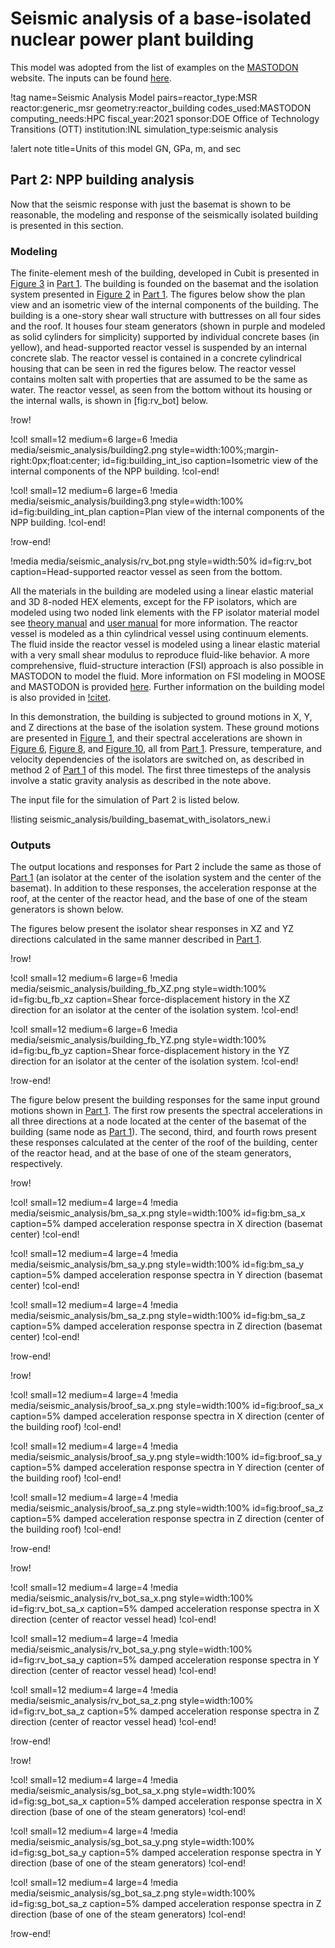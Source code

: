 # Seismic analysis of a base-isolated nuclear power plant building

This model was adopted from the list of examples on the [MASTODON](https://mooseframework.inl.gov/mastodon/examples/index.html) website. The inputs can be found [here](https://github.com/idaholab/virtual_test_bed/tree/devel/msr/msr_generic/seismic_analysis).

!tag name=Seismic Analysis Model pairs=reactor_type:MSR
                       reactor:generic_msr
                       geometry:reactor_building
                       codes_used:MASTODON
                       computing_needs:HPC
                       fiscal_year:2021
                       sponsor:DOE Office of Technology Transitions (OTT)
                       institution:INL
                       simulation_type:seismic analysis

!alert note title=Units of this model
GN, GPa, m, and sec

## Part 2: NPP building analysis

Now that the seismic response with just the basemat is shown to be reasonable, the modeling and response of the seismically isolated building is presented in this section.

### Modeling

The finite-element mesh of the building, developed in Cubit is presented in [Figure 3](npp_building_pt1.md#fig:building_iso) in [Part 1](npp_building_pt1.md). The building is founded on the basemat and the isolation system presented in [Figure 2](npp_building_pt1.md#fig:iso_plan) in [Part 1](npp_building_pt1.md). The figures below show the plan view and an isometric view of the internal components of the building. The building is a one-story shear wall structure with buttresses on all four sides and the roof. It houses four steam generators (shown in purple and modeled as solid cylinders for simplicity) supported by individual concrete bases (in yellow), and head-supported reactor vessel is suspended by an internal concrete slab. The reactor vessel is contained in a concrete cylindrical housing that can be seen in red the figures below. The reactor vessel contains molten salt with properties that are assumed to be the same as water. The reactor vessel, as seen from the bottom without its housing or the internal walls, is shown in [fig:rv_bot] below.

!row!

!col! small=12 medium=6 large=6
!media media/seismic_analysis/building2.png
       style=width:100%;margin-right:0px;float:center;
       id=fig:building_int_iso
       caption=Isometric view of the internal components of the NPP building.
!col-end!

!col! small=12 medium=6 large=6
!media media/seismic_analysis/building3.png
      style=width:100%
      id=fig:building_int_plan
      caption=Plan view of the internal components of the NPP building.
!col-end!

!row-end!

!media media/seismic_analysis/rv_bot.png
      style=width:50%
      id=fig:rv_bot
      caption=Head-supported reactor vessel as seen from the bottom.

All the materials in the building are modeled using a linear elastic material and 3D 8-noded HEX elements, except for the FP isolators, which are modeled using two noded link elements with the FP isolator material model see [theory manual](https://mooseframework.inl.gov/mastodon/manuals/theory/index.html) and [user manual](https://mooseframework.inl.gov/mastodon/manuals/user/index.html) for more information. The reactor vessel is modeled as a thin cylindrical vessel using continuum elements. The fluid inside the reactor vessel is modeled using a linear elastic material with a very small shear modulus to reproduce fluid-like behavior. A more comprehensive, fluid-structure interaction (FSI) approach is also possible in MASTODON to model the fluid. More information on FSI modeling in MOOSE and MASTODON is provided [here](https://mooseframework.inl.gov/modules/fsi/index.html). Further information on the building model is also provided in [!citet](inl-ext-20-59608).

In this demonstration, the building is subjected to ground motions in X, Y, and Z directions at the base of the isolation system. These ground motions are presented in [Figure 1](npp_building_pt1.md#fig:inp_motion_xyz), and their spectral accelerations are shown in [Figure 6](npp_building_pt1.md#fig:inp_sa_x), [Figure 8](npp_building_pt1.md#fig:inp_sa_y), and [Figure 10](npp_building_pt1.md#fig:inp_sa_z_), all from [Part 1](npp_building_pt1.md). Pressure, temperature, and velocity dependencies of the isolators are switched on, as described in method 2 of [Part 1](npp_building_pt1.md) of this model. The first three timesteps of the analysis involve a static gravity analysis as described in the note above.

The input file for the simulation of Part 2 is listed below.

!listing seismic_analysis/building_basemat_with_isolators_new.i

### Outputs

The output locations and responses for Part 2 include the same as those of [Part 1](npp_building_pt1.md) (an isolator at the center of the isolation system and the center of the basemat). In addition to these responses, the acceleration response at the roof, at the center of the reactor head, and the base of one of the steam generators is shown below.

The figures below present the isolator shear responses in XZ and YZ directions calculated in the same manner described in [Part 1](npp_building_pt1.md).

!row!

!col! small=12 medium=6 large=6
!media media/seismic_analysis/building_fb_XZ.png
       style=width:100%
       id=fig:bu_fb_xz
       caption=Shear force-displacement history in the XZ direction for an isolator at the center of the isolation system.
!col-end!

!col! small=12 medium=6 large=6
!media media/seismic_analysis/building_fb_YZ.png
      style=width:100%
      id=fig:bu_fb_yz
      caption=Shear force-displacement history in the YZ direction for an isolator at the center of the isolation system.
!col-end!

!row-end!

The figure below present the building responses for the same input ground motions shown in [Part 1](npp_building_pt1.md). The first row presents the spectral accelerations in all three directions at a node located at the center of the basemat of the building (same node as [Part 1](npp_building_pt1.md)). The second, third, and fourth rows present these responses calculated at the center of the roof of the building, center of the reactor head, and at the base of one of the steam generators, respectively.

!row!

!col! small=12 medium=4 large=4
!media media/seismic_analysis/bm_sa_x.png
       style=width:100%
       id=fig:bm_sa_x
       caption=5% damped acceleration response spectra in X direction (basemat center)
!col-end!

!col! small=12 medium=4 large=4
!media media/seismic_analysis/bm_sa_y.png
       style=width:100%
       id=fig:bm_sa_y
       caption=5% damped acceleration response spectra in Y direction (basemat center)
!col-end!

!col! small=12 medium=4 large=4
!media media/seismic_analysis/bm_sa_z.png
       style=width:100%
       id=fig:bm_sa_z
       caption=5% damped acceleration response spectra in Z direction (basemat center)
!col-end!

!row-end!

!row!

!col! small=12 medium=4 large=4
!media media/seismic_analysis/broof_sa_x.png
       style=width:100%
       id=fig:broof_sa_x
       caption=5% damped acceleration response spectra in X direction (center of the building roof)
!col-end!

!col! small=12 medium=4 large=4
!media media/seismic_analysis/broof_sa_y.png
       style=width:100%
       id=fig:broof_sa_y
       caption=5% damped acceleration response spectra in Y direction (center of the building roof)
!col-end!

!col! small=12 medium=4 large=4
!media media/seismic_analysis/broof_sa_z.png
       style=width:100%
       id=fig:broof_sa_z
       caption=5% damped acceleration response spectra in Z direction (center of the building roof)
!col-end!

!row-end!

!row!

!col! small=12 medium=4 large=4
!media media/seismic_analysis/rv_bot_sa_x.png
       style=width:100%
       id=fig:rv_bot_sa_x
       caption=5% damped acceleration response spectra in X direction (center of reactor vessel head)
!col-end!

!col! small=12 medium=4 large=4
!media media/seismic_analysis/rv_bot_sa_y.png
       style=width:100%
       id=fig:rv_bot_sa_y
       caption=5% damped acceleration response spectra in Y direction (center of reactor vessel head)
!col-end!

!col! small=12 medium=4 large=4
!media media/seismic_analysis/rv_bot_sa_z.png
       style=width:100%
       id=fig:rv_bot_sa_z
       caption=5% damped acceleration response spectra in Z direction (center of reactor vessel head)
!col-end!

!row-end!

!row!

!col! small=12 medium=4 large=4
!media media/seismic_analysis/sg_bot_sa_x.png
       style=width:100%
       id=fig:sg_bot_sa_x
       caption=5% damped acceleration response spectra in X direction (base of one of the steam generators)
!col-end!

!col! small=12 medium=4 large=4
!media media/seismic_analysis/sg_bot_sa_y.png
       style=width:100%
       id=fig:sg_bot_sa_y
       caption=5% damped acceleration response spectra in Y direction (base of one of the steam generators)
!col-end!

!col! small=12 medium=4 large=4
!media media/seismic_analysis/sg_bot_sa_z.png
       style=width:100%
       id=fig:sg_bot_sa_z
       caption=5% damped acceleration response spectra in Z direction (base of one of the steam generators)
!col-end!

!row-end!

